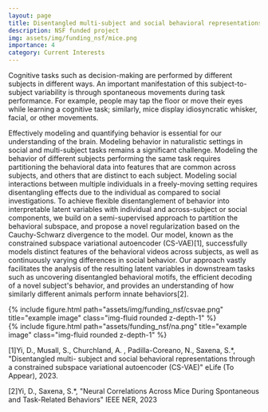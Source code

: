 ```yaml
---
layout: page
title: Disentangled multi-subject and social behavioral representations
description: NSF funded project
img: assets/img/funding_nsf/mice.png
importance: 4
category: Current Interests
---
```

Cognitive tasks such as decision-making are performed by different subjects in different ways. An important manifestation of this subject-to-subject variability is through spontaneous movements during task performance. For example, people may tap the floor or move their eyes while learning a cognitive task; similarly, mice display idiosyncratic whisker, facial, or other movements.

Effectively modeling and quantifying behavior is essential for our understanding of the brain. Modeling behavior in naturalistic settings in social and multi-subject tasks remains a significant challenge. Modeling the behavior of different subjects performing the same task requires partitioning the behavioral data into features that are common across subjects, and others that are distinct to each subject. Modeling social interactions between multiple individuals in a freely-moving setting requires disentangling effects due to the individual as compared to social investigations. To achieve flexible disentanglement of behavior into interpretable latent variables with individual and across-subject or social components, we build on a semi-supervised approach to partition the behavioral subspace, and propose a novel regularization based on the Cauchy-Schwarz divergence to the model. Our model, known as the constrained subspace variational autoencoder (CS-VAE)[1], successfully models distinct features of the behavioral videos across subjects, as well as continuously varying differences in social behavior. Our approach vastly facilitates the analysis of the resulting latent variables in downstream tasks such as uncovering disentangled behavioral motifs, the efficient decoding of a novel subject's behavior, and provides an understanding of how similarly different animals perform innate behaviors[2].

<div class="row justify-content-sm-center">
    <div class="col-sm-6 mt-3 mt-md-0">
        {% include figure.html path="assets/img/funding_nsf/csvae.png" title="example image" class="img-fluid rounded z-depth-1" %}
    </div>
    <div class="col-sm-6 mt-3 mt-md-0">
        {% include figure.html path="assets/funding_nsf/na.png" title="example image" class="img-fluid rounded z-depth-1" %}
    </div>
</div>

[1]Yi, D., Musall, S., Churchland, A. , Padilla-Coreano, N., Saxena, S.*, "Disentangled multi- subject and social behavioral representations through a constrained subspace variational autoencoder (CS-VAE)" eLife (To Appear), 2023.

[2]Yi, D., Saxena, S.*, "Neural Correlations Across Mice During Spontaneous and Task-Related Behaviors" IEEE NER, 2023

